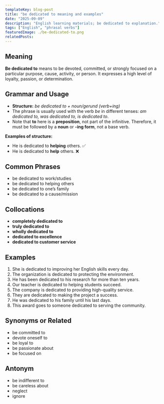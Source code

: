 ```yaml
---
templateKey: blog-post
title: "be dedicated to meaning and examples"
date: "2025-09-09"
description: "English learning materials; be dedicated to explanation."
tags: ["English", "phrasal verbs"]
featuredImage: ./be-dedicated-to.png
relatedPosts:
---
```


## Meaning

**Be dedicated to** means to be devoted, committed, or strongly focused on a particular purpose, cause, activity, or person. It expresses a high level of loyalty, passion, or determination.

## Grammar and Usage

- **Structure:** _be dedicated to + noun/gerund (verb+ing)_
- The phrase is usually used with the verb _be_ in different tenses: _am dedicated to, was dedicated to, is dedicated to_.
- Note that **to** here is a **preposition**, not part of the infinitive. Therefore, it must be followed by a **noun** or **-ing form**, not a base verb.

**Examples of structure:**

- He is dedicated to **helping** others. ✅
- He is dedicated to **help** others. ❌

## Common Phrases

- be dedicated to work/studies
- be dedicated to helping others
- be dedicated to one’s family
- be dedicated to a cause/mission

## Collocations

- **completely dedicated to**
- **truly dedicated to**
- **wholly dedicated to**
- **dedicated to excellence**
- **dedicated to customer service**

## Examples

1. She is dedicated to improving her English skills every day.
2. The organization is dedicated to protecting the environment.
3. He has been dedicated to his research for more than ten years.
4. Our teacher is dedicated to helping students succeed.
5. The company is dedicated to providing high-quality service.
6. They are dedicated to making the project a success.
7. He was dedicated to his family until his last days.
8. This award goes to someone dedicated to serving the community.

## Synonyms or Related

- be committed to
- devote oneself to
- be loyal to
- be passionate about
- be focused on

## Antonym

- be indifferent to
- be careless about
- neglect
- ignore
